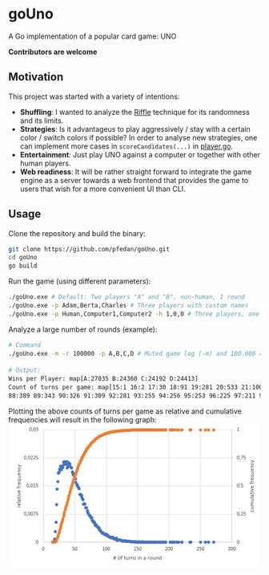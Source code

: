 # goUno
A Go implementation of a popular card game: UNO

**Contributors are welcome**

## Motivation
This project was started with a variety of intentions:
- **Shuffling**: I wanted to analyze the [Riffle]([http://](https://en.wikipedia.org/wiki/Shuffling#Riffle)) technique for its randomness and its limits.
- **Strategies**: Is it advantageus to play aggressively / stay with a certain color / switch colors if possible? In order to analyse new strategies, one can implement more cases in `scoreCandidates(...)` in [player.go](goUno/player.go). 
- **Entertainment**: Just play UNO against a computer or together with other human players. 
- **Web readiness**: It will be rather straight forward to integrate the game engine as a server towards a web frontend that provides the game to users that wish for a more convenient UI than CLI.

## Usage
Clone the repository and build the binary:

```bash
git clone https://github.com/pfedan/goUno.git
cd goUno
go build
```

Run the game (using different parameters):
```bash
./goUno.exe # Default: Two players "A" and "B", non-human, 1 round
./goUno.exe -p Adam,Berta,Charles # Three players with custom names
./goUno.exe -p Human,Computer1,Computer2 -h 1,0,0 # Three players, one human player defined with the -h flag list
```

Analyze a large number of rounds (example):
 ```bash
# Command
./goUno.exe -m -r 100000 -p A,B,C,D # Muted game log (-m) and 100.000 rounds with four players: A, B, C and D

# Output:
Wins per Player: map[A:27035 B:24360 C:24192 D:24413]
Count of turns per game: map[15:1 16:2 17:30 18:91 19:281 20:533 21:1002 22:1419 23:1617 24:1844 25:1875 26:1952 27:2027 28:1967 29:1940 30:2034 31:1996 32:2131 33:2072 34:2145 35:2097 36:2072 37:2147 38:1981 39:2020 40:2123 41:2077 42:2088 43:2017 44:1991 45:1977 46:1880 47:1839 48:1793 49:1784 50:1740 51:1687 52:1591 53:1540 54:1524 55:1493 56:1450 57:1424 58:1280 59:1274 60:1236 61:1247 62:1182 63:1132 64:1018 65:1031 66:1018 67:928 68:926 69:925 70:842 71:796 72:745 73:728 74:707 75:689 76:653 77:652 78:575 79:566 80:528 81:529 82:497 83:448 84:463 85:422 86:411 87:391
88:389 89:343 90:326 91:309 92:281 93:255 94:256 95:253 96:225 97:211 98:205 99:217 100:210 101:180 102:190 103:170 104:159 105:143 106:132 107:127 108:128 109:128 110:117 111:128 112:94 113:87 114:97 115:79 116:111 117:72 118:51 119:64 120:68 121:66 122:59 123:51 124:54 125:48 126:44 127:30 128:42 129:42 130:41 131:27 132:43 133:25 134:29 135:28 136:23 137:28 138:28 139:15 140:19 141:17 142:19 143:19 144:15 145:15 146:9 147:15 148:15 149:8 150:9 151:8 152:13 153:6 154:7 155:3 156:7 157:7 158:11 159:5 160:3 161:5 162:4 163:3 164:6 165:4 166:3 167:2 168:6 169:7 170:3 171:3 172:8 173:2 174:5 175:6 176:4 177:2 178:2 179:1 180:1 181:1 184:2 185:1 186:2 187:1 188:2 189:1 191:2 192:1 194:2 195:2 202:1 204:1 205:1 208:1 212:1 215:1 220:1 221:1 233:1 235:2 250:1 258:1 263:1 271:1]
```

Plotting the above counts of turns per game as relative and cumulative frequencies will result in the following graph:
![Relative and cumulative frequency](doc/example_4players_100k_rounds.png)